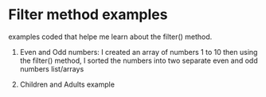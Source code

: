 # Filter method examples

examples coded that helpe me learn about the filter() method.

1. Even and Odd numbers: I created an array of numbers 1 to 10 then using the filter() method, I sorted the numbers into two separate even and odd numbers list/arrays

2. Children and Adults example
